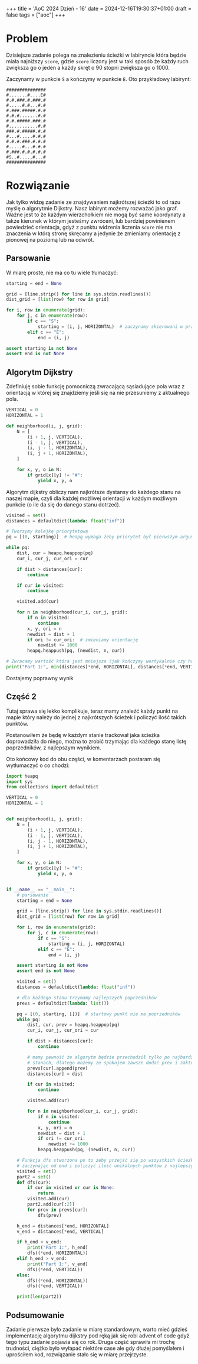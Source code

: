 +++
title = 'AoC 2024 Dzień - 16'
date = 2024-12-16T19:30:37+01:00
draft = false
tags = ["aoc"]
+++
# Problem
Dzisiejsze zadanie polega na znalezieniu ścieżki w labiryncie która będzie miała 
najniższy `score`, gdzie `score` liczony jest w taki sposób że każdy ruch zwiększa go
o jeden a każdy skręt o 90 stopni zwiększa go o 1000.

Zaczynamy w punkcie `S` a kończymy w punkcie `E`. Oto przykładowy labirynt:
```
###############
#.......#....E#
#.#.###.#.###.#
#.....#.#...#.#
#.###.#####.#.#
#.#.#.......#.#
#.#.#####.###.#
#...........#.#
###.#.#####.#.#
#...#.....#.#.#
#.#.#.###.#.#.#
#.....#...#.#.#
#.###.#.#.#.#.#
#S..#.....#...#
###############
```

# Rozwiązanie
Jak tylko widzę zadanie ze znajdywaniem najkrótszej ścieżki to od razu myślę o
algorytmie Dijkstry. Nasz labirynt możemy rozważać jako graf. Ważne jest to że każdym
wierzchołkiem nie mogą być same koordynaty a także kierunek w którym jesteśmy zwróceni,
lub bardziej powinienem powiedzieć orientacja, gdyż z punktu widzenia liczenia `score`
nie ma znaczenia w którą stronę skręcamy a jedynie że zmieniamy orientację z pionowej
na poziomą lub na odwrót.

## Parsowanie
W miarę proste, nie ma co tu wiele tłumaczyć:
```python
starting = end = None

grid = [line.strip() for line in sys.stdin.readlines()]
dist_grid = [list(row) for row in grid]

for i, row in enumerate(grid):
    for j, c in enumerate(row):
        if c == "S":
            starting = (i, j, HORIZONTAL)  # zaczynamy skierowani w prawo
        elif c == "E":
            end = (i, j)

assert starting is not None
assert end is not None
```

## Algorytm Dijkstry
Zdefiniuję sobie funkcję pomocniczą zwracającą sąsiadujące pola wraz z orientacją w 
której się znajdziemy jeśli się na nie przesuniemy z aktualnego pola.
```python
VERTICAL = 0
HORIZONTAL = 1

def neighborhood(i, j, grid):
    N = [
        (i + 1, j, VERTICAL),
        (i - 1, j, VERTICAL),
        (i, j - 1, HORIZONTAL),
        (i, j + 1, HORIZONTAL),
    ]

    for x, y, o in N:
        if grid[x][y] != "#":
            yield x, y, o
```
Algorytm dijkstry obliczy nam najkrótsze dystansy do każdego stanu na naszej mapie, czyli
dla każdej możliwej orientacji w każdym możliwym punkcie (o ile da się do danego stanu
dotrzeć).
```python
visited = set()
distances = defaultdict(lambda: float("inf"))

# Tworzymy kolejkę priorytetową
pq = [(0, starting)]  # heapq wymaga żeby priorytet był pierwszym argumentem w krotce

while pq:
    dist, cur = heapq.heappop(pq)
    cur_i, cur_j, cur_ori = cur

    if dist > distances[cur]:
        continue

    if cur in visited:
        continue

    visited.add(cur)

    for n in neighborhood(cur_i, cur_j, grid):
        if n in visited:
            continue
        x, y, ori = n
        newdist = dist + 1
        if ori != cur_ori:  # zmieniamy orientację
            newdist += 1000
        heapq.heappush(pq, (newdist, n, cur))

# Zwracamy wartość która jest mniejsza (jak kończymy wertykalnie czy horyzontalnie)
print("Part 1:", min(distances[*end, HORIZONTAL], distances[*end, VERTICAL]))
```
Dostajemy poprawny wynik

## Część 2
Tutaj sprawa się lekko komplikuje, teraz mamy znaleźć każdy punkt na mapie który należy
do jednej z najkrótszych ścieżek i policzyć ilość takich punktów.

Postanowiłem że będę w każdym stanie trackował jaka ścieżka doprowadziła do niego, można
to zrobić trzymając dla każdego stanę listę poprzedników, z najlepszym wynikiem.

Oto końcowy kod do obu części, w komentarzach postaram się wytłumaczyć o co chodzi:
```python
import heapq
import sys
from collections import defaultdict

VERTICAL = 0
HORIZONTAL = 1


def neighborhood(i, j, grid):
    N = [
        (i + 1, j, VERTICAL),
        (i - 1, j, VERTICAL),
        (i, j - 1, HORIZONTAL),
        (i, j + 1, HORIZONTAL),
    ]

    for x, y, o in N:
        if grid[x][y] != "#":
            yield x, y, o


if __name__ == "__main__":
    # parsowanie
    starting = end = None

    grid = [line.strip() for line in sys.stdin.readlines()]
    dist_grid = [list(row) for row in grid]

    for i, row in enumerate(grid):
        for j, c in enumerate(row):
            if c == "S":
                starting = (i, j, HORIZONTAL)
            elif c == "E":
                end = (i, j)

    assert starting is not None
    assert end is not None

    visited = set()
    distances = defaultdict(lambda: float("inf"))

    # dla każdego stanu trzymamy najlepszych poprzedników
    prevs = defaultdict(lambda: list())

    pq = [(0, starting, [])]  # startowy punkt nie ma poprzedników
    while pq:
        dist, cur, prev = heapq.heappop(pq)
        cur_i, cur_j, cur_ori = cur

        if dist > distances[cur]:
            continue

        # mamy pewność że algorytm będzie przechodził tylko po najbardziej optymalnych
        # stanach, dlatego możemy ze spokojem zawsze dodać prev i zaktualizować dist
        prevs[cur].append(prev)
        distances[cur] = dist

        if cur in visited:
            continue

        visited.add(cur)

        for n in neighborhood(cur_i, cur_j, grid):
            if n in visited:
                continue
            x, y, ori = n
            newdist = dist + 1
            if ori != cur_ori:
                newdist += 1000
            heapq.heappush(pq, (newdist, n, cur))

    # Funkcja dfs stworzona po to żeby przejść się po wszystkich ścieżkach do tyłu
    # zaczynając od end i policzyć ilość unikalnych punktów z najlepszych ścieżek
    visited = set()
    part2 = set()
    def dfs(cur):
        if cur in visited or cur is None:
            return
        visited.add(cur)
        part2.add(cur[:2])
        for prev in prevs[cur]:
            dfs(prev)

    h_end = distances[*end, HORIZONTAL]
    v_end = distances[*end, VERTICAL]

    if h_end < v_end:
        print("Part 1:", h_end)
        dfs((*end, HORIZONTAL))
    elif h_end > v_end:
        print("Part 1:", v_end)
        dfs((*end, VERTICAL))
    else:
        dfs((*end, HORIZONTAL))
        dfs((*end, VERTICAL))

    print(len(part2))
```

## Podsumowanie
Zadanie pierwsze było zadanie w miarę standardowym, warto mieć gdzieś implementację
algorytmu dijkstry pod ręką jak się robi advent of code gdyż tego typu zadanie pojawia
się co rok. Druga część sprawiła mi trochę trudności, ciężko było wyłapać niektóre case
ale gdy dłużej pomyślałem i uprościłem kod, rozwiązanie stało się w miarę przejrzyste.
